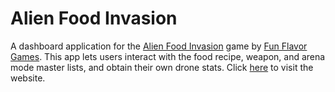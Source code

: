 # Alien Food Invasion
A dashboard application for the [Alien Food Invasion](https://play.google.com/store/apps/details?id=com.FunFlavorGames.AlienFoodInvasion)
game by [Fun Flavor Games](https://www.funflavorgames.com/). 
This app lets users interact with the food recipe, weapon, and arena mode master lists, and obtain their own drone stats.
Click [here](https://afi-help.herokuapp.com/) to visit the website.